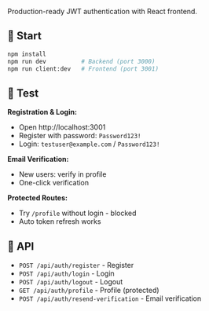 Production-ready JWT authentication with React frontend.

## 🚀 Start

```bash
npm install
npm run dev          # Backend (port 3000)
npm run client:dev   # Frontend (port 3001)
```

## 🧪 Test

**Registration & Login:**

- Open http://localhost:3001
- Register with password: `Password123!`
- Login: `testuser@example.com` / `Password123!`

**Email Verification:**

- New users: verify in profile
- One-click verification

**Protected Routes:**

- Try `/profile` without login - blocked
- Auto token refresh works

## 🔧 API

- `POST /api/auth/register` - Register
- `POST /api/auth/login` - Login
- `POST /api/auth/logout` - Logout
- `GET /api/auth/profile` - Profile (protected)
- `POST /api/auth/resend-verification` - Email verification
